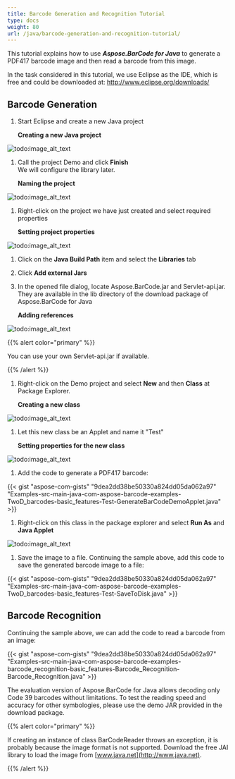 ```yaml
---
title: Barcode Generation and Recognition Tutorial
type: docs
weight: 80
url: /java/barcode-generation-and-recognition-tutorial/
---
```

This tutorial explains how to use ***Aspose.BarCode for Java*** to generate a PDF417 barcode image and then read a barcode from this image.

In the task considered in this tutorial, we use Eclipse as the IDE, which is free and could be downloaded at:
<http://www.eclipse.org/downloads/>

## **Barcode Generation**
1. Start Eclipse and create a new Java project

   **Creating a new Java project** 

![todo:image_alt_text](barcode-generation-and-recognition-tutorial_1.png)

1. Call the project Demo and click **Finish**    
   We will configure the library later.

   **Naming the project** 

![todo:image_alt_text](barcode-generation-and-recognition-tutorial_2.png)

1. Right-click on the project we have just created and select required properties

   **Setting project properties** 

![todo:image_alt_text](barcode-generation-and-recognition-tutorial_3.png)

1. Click on the **Java Build Path** item and select the **Libraries** tab
1. Click **Add external Jars**
1. In the opened file dialog, locate Aspose.BarCode.jar and Servlet-api.jar. They are available in the lib directory of the download package of Aspose.BarCode for Java

   **Adding references** 

![todo:image_alt_text](barcode-generation-and-recognition-tutorial_4.png)

{{% alert color="primary" %}} 

You can use your own Servlet-api.jar if available.

{{% /alert %}}

1. Right-click on the Demo project and select **New** and then **Class** at Package Explorer.

   **Creating a new class** 

![todo:image_alt_text](barcode-generation-and-recognition-tutorial_5.png)

1. Let this new class be an Applet and name it "Test"

   **Setting properties for the new class** 

![todo:image_alt_text](barcode-generation-and-recognition-tutorial_6.png)

1. Add the code to generate a PDF417 barcode:

{{< gist "aspose-com-gists" "9dea2dd38be50330a824dd05da062a97" "Examples-src-main-java-com-aspose-barcode-examples-TwoD_barcodes-basic_features-Test-GenerateBarCodeDemoApplet.java" >}}

1. Right-click on this class in the package explorer and select **Run As** and **Java Applet**

![todo:image_alt_text](barcode-generation-and-recognition-tutorial_7.png)

1. Save the image to a file. Continuing the sample above, add this code to save the generated barcode image to a file:

{{< gist "aspose-com-gists" "9dea2dd38be50330a824dd05da062a97" "Examples-src-main-java-com-aspose-barcode-examples-TwoD_barcodes-basic_features-Test-SaveToDisk.java" >}}

## **Barcode Recognition**
Continuing the sample above, we can add the code to read a barcode from an image:

{{< gist "aspose-com-gists" "9dea2dd38be50330a824dd05da062a97" "Examples-src-main-java-com-aspose-barcode-examples-barcode_recognition-basic_features-Barcode_Recognition-Barcode_Recognition.java" >}}

The evaluation version of Aspose.BarCode for Java allows decoding only Code 39 barcodes without limitations. To test the reading speed and accuracy for other symbologies, please use the demo JAR provided in the download package.

{{% alert color="primary" %}} 

If creating an instance of class BarCodeReader throws an exception, it is probably because the image format is not supported. Download the free JAI library to load the image from [www.java.net](http://www.java.net).

{{% /alert %}}
